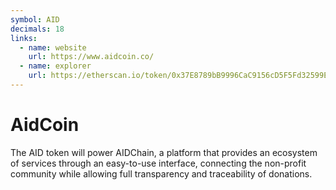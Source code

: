 ```yaml
---
symbol: AID
decimals: 18
links:
  - name: website
    url: https://www.aidcoin.co/
  - name: explorer
    url: https://etherscan.io/token/0x37E8789bB9996CaC9156cD5F5Fd32599E6b91289
---
```


# AidCoin

The AID token will power AIDChain, a platform that provides an ecosystem of services through an easy-to-use interface, connecting the non-profit community while allowing full transparency and traceability of donations.
